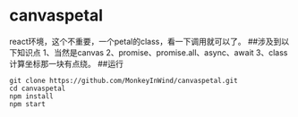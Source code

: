 # canvaspetal
react环境，这个不重要，一个petal的class，看一下调用就可以了。
##涉及到以下知识点
1、当然是canvas
2、promise、promise.all、async、await
3、class
计算坐标那一块有点绕。
##运行
```
git clone https://github.com/MonkeyInWind/canvaspetal.git
cd canvaspetal
npm install
npm start
```
